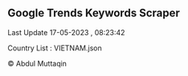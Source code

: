 

## Google Trends Keywords Scraper 
 
Last Update 17-05-2023 , 08:23:42

Country List :
VIETNAM.json



© Abdul Muttaqin 
